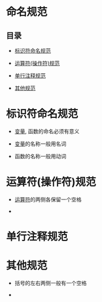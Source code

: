 # 命名规范

## 目录

*   [标识符命名规范](#标识符命名规范)

*   [运算符(操作符)规范](#运算符操作符规范)

*   [单行注释规范](#单行注释规范)

*   [其他规范](#其他规范)

# 标识符命名规范

*   [变量](../变量/变量.md "变量"), 函数的命名必须有意义

*   [变量](../变量/变量.md "变量")的名称一般用名词

*   函数的名称一般用动词

# 运算符(操作符)规范

*   [运算符](../运算符/运算符.md "运算符")的两侧各保留一个空格

*

# 单行注释规范

# 其他规范

*   括号的左右两侧一般有一个空格

*

